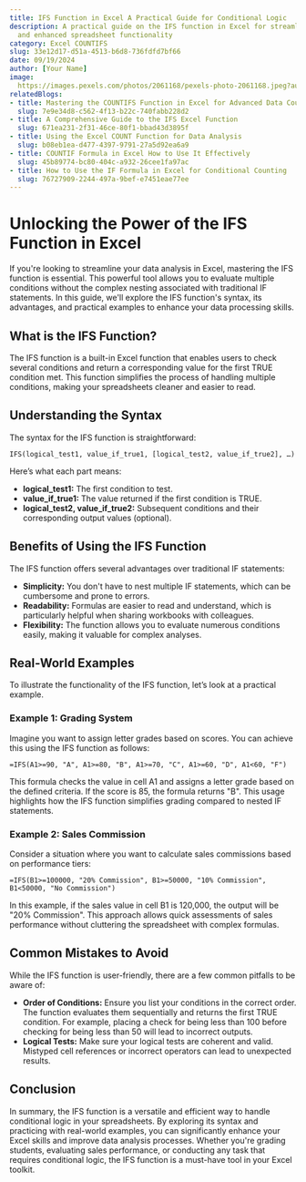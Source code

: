 ```yaml
---
title: IFS Function in Excel A Practical Guide for Conditional Logic
description: A practical guide on the IFS function in Excel for streamlined data analysis
  and enhanced spreadsheet functionality
category: Excel COUNTIFS
slug: 33e12d17-d51a-4513-b6d8-736fdfd7bf66
date: 09/19/2024
author: [Your Name]
image: 
  https://images.pexels.com/photos/2061168/pexels-photo-2061168.jpeg?auto=compress&cs=tinysrgb&w=600
relatedBlogs:
- title: Mastering the COUNTIFS Function in Excel for Advanced Data Counting
  slug: 7e9e34d8-c562-4f13-b22c-740fabb228d2
- title: A Comprehensive Guide to the IFS Excel Function
  slug: 671ea231-2f31-46ce-80f1-bbad43d3895f
- title: Using the Excel COUNT Function for Data Analysis
  slug: b08eb1ea-d477-4397-9791-27a5d92ea6a9
- title: COUNTIF Formula in Excel How to Use It Effectively
  slug: 45b89774-bc80-404c-a932-26cee1fa97ac
- title: How to Use the IF Formula in Excel for Conditional Counting
  slug: 76727909-2244-497a-9bef-e7451eae77ee
---
```


# Unlocking the Power of the IFS Function in Excel

If you're looking to streamline your data analysis in Excel, mastering the IFS function is essential. This powerful tool allows you to evaluate multiple conditions without the complex nesting associated with traditional IF statements. In this guide, we'll explore the IFS function's syntax, its advantages, and practical examples to enhance your data processing skills.

## What is the IFS Function?

The IFS function is a built-in Excel function that enables users to check several conditions and return a corresponding value for the first TRUE condition met. This function simplifies the process of handling multiple conditions, making your spreadsheets cleaner and easier to read.

## Understanding the Syntax

The syntax for the IFS function is straightforward:

```excel
IFS(logical_test1, value_if_true1, [logical_test2, value_if_true2], …)
```

Here’s what each part means:
- **logical_test1:** The first condition to test.
- **value_if_true1:** The value returned if the first condition is TRUE.
- **logical_test2, value_if_true2:** Subsequent conditions and their corresponding output values (optional).

## Benefits of Using the IFS Function

The IFS function offers several advantages over traditional IF statements:
- **Simplicity:** You don't have to nest multiple IF statements, which can be cumbersome and prone to errors.
- **Readability:** Formulas are easier to read and understand, which is particularly helpful when sharing workbooks with colleagues.
- **Flexibility:** The function allows you to evaluate numerous conditions easily, making it valuable for complex analyses.

## Real-World Examples

To illustrate the functionality of the IFS function, let’s look at a practical example.

### Example 1: Grading System

Imagine you want to assign letter grades based on scores. You can achieve this using the IFS function as follows:

```excel
=IFS(A1>=90, "A", A1>=80, "B", A1>=70, "C", A1>=60, "D", A1<60, "F")
```

This formula checks the value in cell A1 and assigns a letter grade based on the defined criteria. If the score is 85, the formula returns "B". This usage highlights how the IFS function simplifies grading compared to nested IF statements.

### Example 2: Sales Commission

Consider a situation where you want to calculate sales commissions based on performance tiers:

```excel
=IFS(B1>=100000, "20% Commission", B1>=50000, "10% Commission", B1<50000, "No Commission")
```

In this example, if the sales value in cell B1 is 120,000, the output will be "20% Commission". This approach allows quick assessments of sales performance without cluttering the spreadsheet with complex formulas.

## Common Mistakes to Avoid

While the IFS function is user-friendly, there are a few common pitfalls to be aware of:
- **Order of Conditions:** Ensure you list your conditions in the correct order. The function evaluates them sequentially and returns the first TRUE condition. For example, placing a check for being less than 100 before checking for being less than 50 will lead to incorrect outputs.
- **Logical Tests:** Make sure your logical tests are coherent and valid. Mistyped cell references or incorrect operators can lead to unexpected results.

## Conclusion

In summary, the IFS function is a versatile and efficient way to handle conditional logic in your spreadsheets. By exploring its syntax and practicing with real-world examples, you can significantly enhance your Excel skills and improve data analysis processes. Whether you're grading students, evaluating sales performance, or conducting any task that requires conditional logic, the IFS function is a must-have tool in your Excel toolkit.